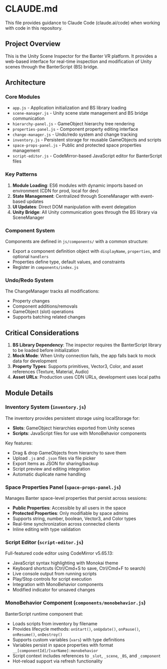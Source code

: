 # CLAUDE.md

This file provides guidance to Claude Code (claude.ai/code) when working with code in this repository.

## Project Overview

This is the Unity Scene Inspector for the Banter VR platform. It provides a web-based interface for real-time inspection and modification of Unity scenes through the BanterScript (BS) bridge.

## Architecture

### Core Modules
- `app.js` - Application initialization and BS library loading
- `scene-manager.js` - Unity scene state management and BS bridge communication
- `hierarchy-panel.js` - GameObject hierarchy tree rendering
- `properties-panel.js` - Component property editing interface
- `change-manager.js` - Undo/redo system and change tracking
- `inventory.js` - Persistent storage for reusable GameObjects and scripts
- `space-props-panel.js` - Public and protected space properties management
- `script-editor.js` - CodeMirror-based JavaScript editor for BanterScript files

### Key Patterns
1. **Module Loading**: ES6 modules with dynamic imports based on environment (CDN for prod, local for dev)
2. **State Management**: Centralized through SceneManager with event-based updates
3. **UI Updates**: Direct DOM manipulation with event delegation
4. **Unity Bridge**: All Unity communication goes through the BS library via SceneManager

### Component System
Components are defined in `js/components/` with a common structure:
- Export a component definition object with `displayName`, `properties`, and optional `handlers`
- Properties define type, default values, and constraints
- Register in `components/index.js`

### Undo/Redo System
The ChangeManager tracks all modifications:
- Property changes
- Component additions/removals
- GameObject (slot) operations
- Supports batching related changes

## Critical Considerations

1. **BS Library Dependency**: The inspector requires the BanterScript library to be loaded before initialization
2. **Mock Mode**: When Unity connection fails, the app falls back to mock data for development
3. **Property Types**: Supports primitives, Vector3, Color, and asset references (Texture, Material, Audio)
4. **Asset URLs**: Production uses CDN URLs, development uses local paths


## Module Details

### Inventory System (`inventory.js`)
The inventory provides persistent storage using localStorage for:
- **Slots**: GameObject hierarchies exported from Unity scenes
- **Scripts**: JavaScript files for use with MonoBehavior components

Key features:
- Drag & drop GameObjects from hierarchy to save them
- Upload `.js` and `.json` files via file picker
- Export items as JSON for sharing/backup
- Script preview and editing integration
- Automatic duplicate name handling

### Space Properties Panel (`space-props-panel.js`)
Manages Banter space-level properties that persist across sessions:
- **Public Properties**: Accessible by all users in the space
- **Protected Properties**: Only modifiable by space admins
- Supports string, number, boolean, Vector3, and Color types
- Real-time synchronization across connected clients
- Inline editing with type validation

### Script Editor (`script-editor.js`)
Full-featured code editor using CodeMirror v5.65.13:
- JavaScript syntax highlighting with Monokai theme
- Keyboard shortcuts (Ctrl/Cmd+S to save, Ctrl/Cmd+F to search)
- Live console output from running scripts
- Play/Stop controls for script execution
- Integration with MonoBehavior components
- Modified indicator for unsaved changes

### MonoBehavior Component (`components/monobehavior.js`)
BanterScript runtime component that:
- Loads scripts from inventory by filename
- Provides lifecycle methods: `onStart()`, `onUpdate()`, `onPause()`, `onResume()`, `onDestroy()`
- Supports custom variables (`vars`) with type definitions
- Variables persist in space properties with format `__[componentId]/[varName]:monobehavior`
- Script context includes references to `_slot`, `_scene`, `_BS`, and `_component`
- Hot-reload support via refresh functionality

